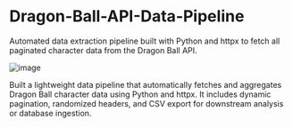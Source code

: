 # Dragon-Ball-API-Data-Pipeline
Automated data extraction pipeline built with Python and httpx to fetch all paginated character data from the Dragon Ball API.

![image](https://github.com/user-attachments/assets/38adc902-f586-45c5-bef9-91b5b69262ab)


Built a lightweight data pipeline that automatically fetches and aggregates Dragon Ball character data using Python and httpx. It includes dynamic pagination, randomized headers, and CSV export for downstream analysis or database ingestion.
